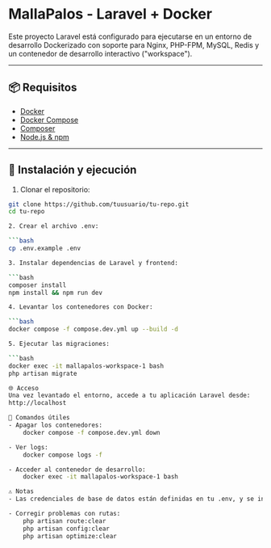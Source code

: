 # MallaPalos - Laravel + Docker

Este proyecto Laravel está configurado para ejecutarse en un entorno de desarrollo Dockerizado con soporte para Nginx, PHP-FPM, MySQL, Redis y un contenedor de desarrollo interactivo ("workspace").

---

## 📦 Requisitos

- [Docker](https://www.docker.com/products/docker-desktop)
- [Docker Compose](https://docs.docker.com/compose/install/)
- [Composer](https://getcomposer.org/)
- [Node.js & npm](https://nodejs.org/)

---

## 🚀 Instalación y ejecución

1. Clonar el repositorio:

```bash
git clone https://github.com/tuusuario/tu-repo.git
cd tu-repo

2. Crear el archivo .env:

```bash
cp .env.example .env

3. Instalar dependencias de Laravel y frontend:

```bash
composer install
npm install && npm run dev

4. Levantar los contenedores con Docker:

```bash
docker compose -f compose.dev.yml up --build -d

5. Ejecutar las migraciones:

```bash
docker exec -it mallapalos-workspace-1 bash
php artisan migrate

🌐 Acceso
Una vez levantado el entorno, accede a tu aplicación Laravel desde:
http://localhost

🧼 Comandos útiles
- Apagar los contenedores:
    docker compose -f compose.dev.yml down

- Ver logs:
    docker compose logs -f

- Acceder al contenedor de desarrollo:
    docker exec -it mallapalos-workspace-1 bash

⚠️ Notas
- Las credenciales de base de datos están definidas en tu .env, y se inyectan también en los contenedores.

- Corregir problemas con rutas:
    php artisan route:clear
    php artisan config:clear
    php artisan optimize:clear